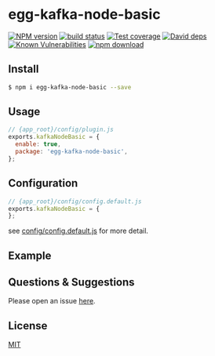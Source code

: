 # egg-kafka-node-basic

[![NPM version][npm-image]][npm-url]
[![build status][travis-image]][travis-url]
[![Test coverage][codecov-image]][codecov-url]
[![David deps][david-image]][david-url]
[![Known Vulnerabilities][snyk-image]][snyk-url]
[![npm download][download-image]][download-url]

[npm-image]: https://img.shields.io/npm/v/egg-kafka-node-basic.svg?style=flat-square
[npm-url]: https://npmjs.org/package/egg-kafka-node-basic
[travis-image]: https://img.shields.io/travis/eggjs/egg-kafka-node-basic.svg?style=flat-square
[travis-url]: https://travis-ci.org/eggjs/egg-kafka-node-basic
[codecov-image]: https://img.shields.io/codecov/c/github/eggjs/egg-kafka-node-basic.svg?style=flat-square
[codecov-url]: https://codecov.io/github/eggjs/egg-kafka-node-basic?branch=master
[david-image]: https://img.shields.io/david/eggjs/egg-kafka-node-basic.svg?style=flat-square
[david-url]: https://david-dm.org/eggjs/egg-kafka-node-basic
[snyk-image]: https://snyk.io/test/npm/egg-kafka-node-basic/badge.svg?style=flat-square
[snyk-url]: https://snyk.io/test/npm/egg-kafka-node-basic
[download-image]: https://img.shields.io/npm/dm/egg-kafka-node-basic.svg?style=flat-square
[download-url]: https://npmjs.org/package/egg-kafka-node-basic

<!--
Description here.
-->

## Install

```bash
$ npm i egg-kafka-node-basic --save
```

## Usage

```js
// {app_root}/config/plugin.js
exports.kafkaNodeBasic = {
  enable: true,
  package: 'egg-kafka-node-basic',
};
```

## Configuration

```js
// {app_root}/config/config.default.js
exports.kafkaNodeBasic = {
};
```

see [config/config.default.js](config/config.default.js) for more detail.

## Example

<!-- example here -->

## Questions & Suggestions

Please open an issue [here](https://github.com/eggjs/egg/issues).

## License

[MIT](LICENSE)
